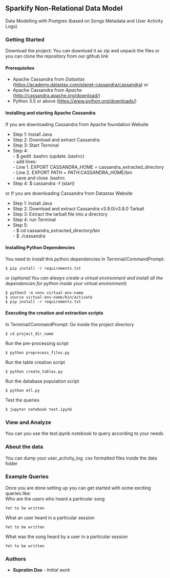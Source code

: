 ## Sparkify Non-Relational Data Model

Data Modelling with Postgres (based on Songs Metadata and User Activity Logs)

### Getting Started
Download the project:
You can download it as zip and unpack the files or you can clone the 
repository from our github link

#### Prerequisites
- Apache Cassandra from *Datastax*
(https://academy.datastax.com/planet-cassandra/cassandra) or
- Apache Cassandra from *Apache* (http://cassandra.apache.org/download/)
- Python 3.5 or above (https://www.python.org/downloads/)

#### Installing and starting Apache Cassandra
If you are downloading Cassandra from Apache foundation Website
* Step 1: Install Java
* Step 2: Download and extract Cassandra
* Step 3: Start Terminal
* Step 4:   
        - $ gedit .bashrc (update .bashrc)   
        - add lines:   
          - Line 1. EXPORT CASSANDRA_HOME = 
          cassandra_extracted_directory    
          - Line 2. EXPORT PATH = $PATH:$CASSANDRA_HOME/bin  
        - save and close .bashrc
* Step 4: $ cassandra -f (start)

or
If you are downloading Cassandra from Datastax Website
* Step 1: Install Java
* Step 2: Download and extract Cassandra v3.9.0/v3.8.0 Tarball
* Step 3: Extract the tarball file into a directory   
* Step 4: run Terminal
* Step 5:   
        - $ cd cassandra_extracted_directory/bin  
        - $ ./cassandra

#### Installing Python Dependencies
You need to install this python dependencies
In Terminal/CommandPrompt:
```
$ pip install -r requirements.txt
```
or (*optional:You can always create a virtual environment and install 
all the 
dependencies for python inside your virtual environment*)
```
$ python3 -m venv virtual-env-name
$ source virtual-env-name/bin/activate
$ pip install -r requirements.txt
```
#### Executing the creation and extraction scripts
In Terminal/CommandPrompt:
Go inside the project directory
```
$ cd project_dir_name
```
Run the pre-processing script
```
$ python preprocess_files.py
```
Run the table creation script
```
$ python create_tables.py
```
Run the database population script
```
$ python etl.py
```
Test the queries
```
$ jupyter notebook test.ipynb
```
### View and Analyze
You can you use the test.ipynb notebook to query according to your needs

### About the data
You can dump your user_activity_log .csv formatted files inside the data
 folder

### Example Queries
Once you are done setting up you can get started with some exciting 
queries like:  
Who are the users who heard a particular song
```
Yet to be written
```

What an user heard in a particular session
```
Yet to be written
```

What was the song heard by a user in a particular session
```
Yet to be written
```
### Authors
* **Supratim Das** - *Initial work*
